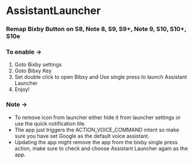# AssistantLauncher

### Remap Bixby Button on S8, Note 8, S9, S9+, Note 9, S10, S10+, S10e

### To enable ->

 1. Goto Bixby settings
 2. Goto Bibxy Key
 3. Set double click to open Bibxy and Use single press to launch Assistant Launcher
 4. Enjoy!

### Note ->

 - To remove icon from launcher either hide it from launcher settings or use the quick notification tile.
 - The app just triggers the ACTION_VOICE_COMMAND intent so make sure you have set Google as the default voice assistant.
 - Updating the app might remove the app from the bixby single press action, make sure to check and choose Assistant Launcher again as the app.
